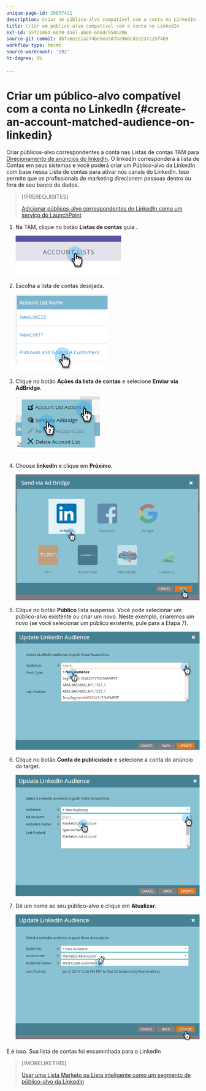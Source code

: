 ```yaml
---
unique-page-id: 26837421
description: Criar um público-alvo compatível com a conta no LinkedIn - Documentos do Marketo - Documentação do produto
title: Criar um público-alvo compatível com a conta no LinkedIn
exl-id: 55f2106d-6078-4a47-ab00-6b6dc950a206
source-git-commit: dbfa6e2e1a274be5ea587ba960cd2e237215f4b9
workflow-type: tm+mt
source-wordcount: '192'
ht-degree: 0%

---
```


# Criar um público-alvo compatível com a conta no LinkedIn {#create-an-account-matched-audience-on-linkedin}

Criar públicos-alvo correspondentes à conta nas Listas de contas TAM para [Direcionamento de anúncios do linkedIn](https://business.linkedin.com/marketing-solutions/ad-targeting/account-targeting). O linkedIn corresponderá à lista de Contas em seus sistemas e você poderá criar um Público-alvo da LinkedIn com base nessa Lista de contas para ativar nos canais do LinkedIn. Isso permite que os profissionais de marketing direcionem pessoas dentro ou fora de seu banco de dados.

>[!PREREQUISITES]
>
>[Adicionar públicos-alvo correspondentes do LinkedIn como um serviço do LaunchPoint](/help/marketo/product-docs/demand-generation/ad-network-integrations/add-linkedin-matched-audiences-as-a-launchpoint-service.md)

1. Na TAM, clique no botão **Listas de contas** guia .

   ![](assets/create-a-matched-audience-on-linkedin-1.png)

1. Escolha a lista de contas desejada.

   ![](assets/create-a-matched-audience-on-linkedin-2.png)

1. Clique no botão **Ações da lista de contas** e selecione **Enviar via AdBridge**.

   ![](assets/create-a-matched-audience-on-linkedin-3.png)

1. Choose **linkedIn** e clique em **Próximo**.

   ![](assets/create-a-matched-audience-on-linkedin-4.png)

1. Clique no botão **Público** lista suspensa. Você pode selecionar um público-alvo existente ou criar um novo. Neste exemplo, criaremos um novo (se você selecionar um público existente, pule para a Etapa 7).

   ![](assets/create-a-matched-audience-on-linkedin-5.png)

1. Clique no botão **Conta de publicidade** e selecione a conta do anúncio do target.

   ![](assets/create-a-matched-audience-on-linkedin-6.png)

1. Dê um nome ao seu público-alvo e clique em **Atualizar**.

   ![](assets/create-a-matched-audience-on-linkedin-7.png)

E é isso. Sua lista de contas foi encaminhada para o LinkedIn

>[!MORELIKETHIS]
>
>[Usar uma Lista Marketo ou Lista inteligente como um segmento de público-alvo da LinkedIn](/help/marketo/product-docs/demand-generation/social/social-functions/use-a-marketo-list-or-smart-list-as-a-linkedin-audience-segment.md)

